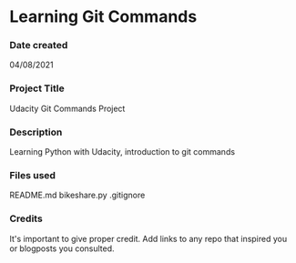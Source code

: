 # Learning Git Commands


### Date created
04/08/2021

### Project Title
Udacity Git Commands Project

### Description
Learning Python with Udacity, introduction to git commands


### Files used
README.md
bikeshare.py
.gitignore

### Credits
It's important to give proper credit. Add links to any repo that inspired you or blogposts you consulted.

